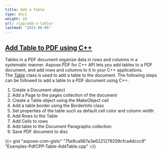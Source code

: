 ```yaml
---
title: Add a Table
type: docs
weight: 10
url: /cpp/add-a-table/
lastmod: "2021-06-05"
---
```


## <ins>**Add Table to PDF using C++**
Tables in a PDF document organize data in rows and columns in a systematic manner. Aspose.PDF for C++ API lets you add tables to a PDF document, and add rows and columns to it in your C++ applications. The [Table](https://apireference.aspose.com/pdf/cpp/class/aspose.pdf.table/) class is used to add a table to the document. The following steps can be followed to add a table to a PDF document using C++.

1. Create a Document object
1. Add a Page to the pages collection of the document
1. Create a Table object using the MakeObject call
1. Add a table border using the BorderInfo class
1. Set properties of the table such as default cell color and column width
1. Add Rows to the Table
1. Add Cells to rows
1. Add table to the Document Paragraphs collection
1. Save PDF document to disc

{{< gist "aspose-com-gists" "75e8ca987a3e6221279259cfca4dccc9" "Examples-PdfCPP-Table-AddTable.cpp" >}}
